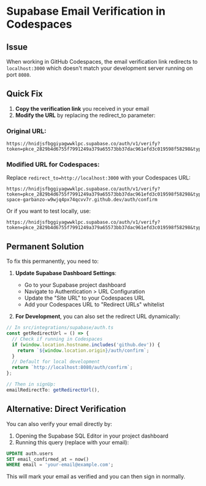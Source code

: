 # Supabase Email Verification in Codespaces

## Issue
When working in GitHub Codespaces, the email verification link redirects to `localhost:3000` which doesn't match your development server running on port `8080`.

## Quick Fix

1. **Copy the verification link** you received in your email
2. **Modify the URL** by replacing the redirect_to parameter:

### Original URL:
```
https://hnidjsfbggiyagwwklpc.supabase.co/auth/v1/verify?token=pkce_2829b4d6755f7991249a379a65573bb37dac961efd3c019598f58298&type=signup&redirect_to=http://localhost:3000
```

### Modified URL for Codespaces:
Replace `redirect_to=http://localhost:3000` with your Codespaces URL:

```
https://hnidjsfbggiyagwwklpc.supabase.co/auth/v1/verify?token=pkce_2829b4d6755f7991249a379a65573bb37dac961efd3c019598f58298&type=signup&redirect_to=https://https://sturdy-space-garbanzo-w9wjq4px74qcvv7r.github.dev/auth/confirm
```

Or if you want to test locally, use:
```
https://hnidjsfbggiyagwwklpc.supabase.co/auth/v1/verify?token=pkce_2829b4d6755f7991249a379a65573bb37dac961efd3c019598f58298&type=signup&redirect_to=http://localhost:8080/auth/confirm
```

## Permanent Solution

To fix this permanently, you need to:

1. **Update Supabase Dashboard Settings**:
   - Go to your Supabase project dashboard
   - Navigate to Authentication > URL Configuration
   - Update the "Site URL" to your Codespaces URL
   - Add your Codespaces URL to "Redirect URLs" whitelist

2. **For Development**, you can also set the redirect URL dynamically:

```typescript
// In src/integrations/supabase/auth.ts
const getRedirectUrl = () => {
  // Check if running in Codespaces
  if (window.location.hostname.includes('github.dev')) {
    return `${window.location.origin}/auth/confirm`;
  }
  // Default for local development
  return `http://localhost:8080/auth/confirm`;
};

// Then in signUp:
emailRedirectTo: getRedirectUrl(),
```

## Alternative: Direct Verification

You can also verify your email directly by:

1. Opening the Supabase SQL Editor in your project dashboard
2. Running this query (replace with your email):

```sql
UPDATE auth.users 
SET email_confirmed_at = now() 
WHERE email = 'your-email@example.com';
```

This will mark your email as verified and you can then sign in normally.